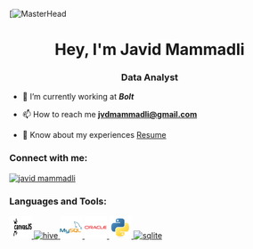 [![MasterHead](https://img.freepik.com/free-photo/business-data-analysis_53876-95296.jpg?w=1380&t=st=1700209568~exp=1700210168~hmac=2debb8bb93773f2ef3d490001f2882d574f6fbe36ce096111cfcd358a4af2dc5)
<h1 align="center">Hey, I'm Javid Mammadli</h1>
<h3 align="center">Data Analyst</h3>

- 🔭 I’m currently working at ***Bolt***

- 📫 How to reach me **jvdmammadli@gmail.com**

- 📄 Know about my experiences [Resume](https://shorturl.at/BU034)

<h3 align="left">Connect with me:</h3>
<p align="left">
<a href="https://www.linkedin.com/in/javid-mammadli/" target="blank"><img align="center" src="https://raw.githubusercontent.com/rahuldkjain/github-profile-readme-generator/master/src/images/icons/Social/linked-in-alt.svg" alt="javid mammadli" height="30" width="40" /></a>
</p>

<h3 align="left">Languages and Tools:</h3>
<p align="left"> <a href="https://canvasjs.com" target="_blank" rel="noreferrer"> <img src="https://raw.githubusercontent.com/Hardik0307/Hardik0307/master/assets/canvasjs-charts.svg" alt="canvasjs" width="40" height="40"/> </a> <a href="https://hive.apache.org/" target="_blank" rel="noreferrer"> <img src="https://www.vectorlogo.zone/logos/apache_hive/apache_hive-icon.svg" alt="hive" width="40" height="40"/> </a> <a href="https://www.mysql.com/" target="_blank" rel="noreferrer"> <img src="https://raw.githubusercontent.com/devicons/devicon/master/icons/mysql/mysql-original-wordmark.svg" alt="mysql" width="40" height="40"/> </a> <a href="https://www.oracle.com/" target="_blank" rel="noreferrer"> <img src="https://raw.githubusercontent.com/devicons/devicon/master/icons/oracle/oracle-original.svg" alt="oracle" width="40" height="40"/> </a> <a href="https://www.python.org" target="_blank" rel="noreferrer"> <img src="https://raw.githubusercontent.com/devicons/devicon/master/icons/python/python-original.svg" alt="python" width="40" height="40"/> </a> <a href="https://www.sqlite.org/" target="_blank" rel="noreferrer"> <img src="https://www.vectorlogo.zone/logos/sqlite/sqlite-icon.svg" alt="sqlite" width="40" height="40"/> </a> </p>
